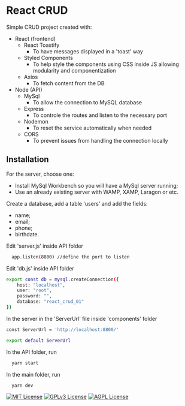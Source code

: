 
# React CRUD

Simple CRUD project created with:

- React (frontend)
    - React Toastify
        - To have messages displayed in a 'toast' way
    - Styled Components
        - To help style the components using CSS inside JS allowing modularity and componentization
    - Axios
        - To fetch content from the DB
- Node (API)
    - MySql
        - To allow the connection to MySQL database
    - Express
        - To controle the routes and listen to the necessary port
    - Nodemon
        - To reset the service automatically when needed
    - CORS
        - To prevent issues from handling the connection locally

    


## Installation

For the server, choose one:
- Install MySql Workbench so you will have a MySql server running;
- Use an already existing server with WAMP, XAMP, Laragon or etc.

Create a database, add a table 'users' and add the fields: 
- name;
- email; 
- phone; 
- birthdate.

Edit 'server.js' inside API folder
```bash
  app.listen(8800) //define the port to listen

```
Edit 'db.js' inside API folder

```bash
export const db = mysql.createConnection({
    host: "localhost",
    user: "root",
    password: "",
    database: "react_crud_01"
})
```
In the server in the 'ServerUrl' file inside 'components' folder
```bash
const ServerUrl = 'http://localhost:8800/'

export default ServerUrl
```
In the API folder, run
```bash
  yarn start
```
In the main folder, run
```bash
  yarn dev
```    
[![MIT License](https://img.shields.io/badge/License-MIT-green.svg)](https://choosealicense.com/licenses/mit/)
[![GPLv3 License](https://img.shields.io/badge/License-GPL%20v3-yellow.svg)](https://opensource.org/licenses/)
[![AGPL License](https://img.shields.io/badge/license-AGPL-blue.svg)](http://www.gnu.org/licenses/agpl-3.0)

